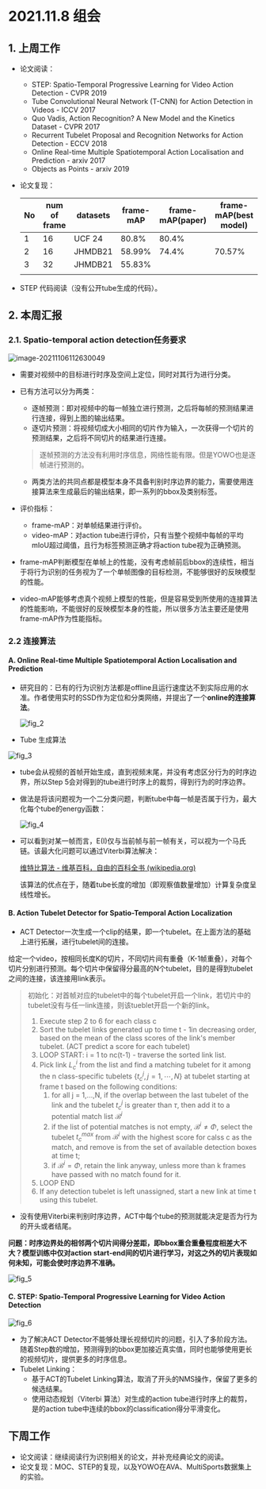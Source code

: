 # 2021.11.8 组会

## 1. 上周工作

+ 论文阅读：
  + STEP: Spatio-Temporal Progressive Learning for Video Action Detection  -  CVPR 2019
  + Tube Convolutional Neural Network (T-CNN) for Action Detection in Videos - ICCV 2017
  + Quo Vadis, Action Recognition? A New Model and the Kinetics Dataset - CVPR 2017
  + Recurrent Tubelet Proposal and Recognition Networks for Action Detection - ECCV 2018
  + Online Real-time Multiple Spatiotemporal Action Localisation and Prediction - arxiv 2017
  + Objects as Points - arxiv 2019

+ 论文复现：

  | No   | num of frame | datasets | frame-mAP | frame-mAP(paper) | frame-mAP(best model) |
  | ---- | ------------ | -------- | --------- | ---------------- | --------------------- |
  | 1    | 16           | UCF 24   | 80.8%     | 80.4%            |                       |
  | 2    | 16           | JHMDB21  | 58.99%    | 74.4%            | 70.57%                |
  | 3    | 32           | JHMDB21  | 55.83%    |                  |                       |
  |      |              |          |           |                  |                       |

+ STEP 代码阅读（没有公开tube生成的代码）。

## 2. 本周汇报

### 2.1. Spatio-temporal action detection任务要求



![image-20211106112630049](img\fig_1.png)

+ 需要对视频中的目标进行时序及空间上定位，同时对其行为进行分类。

+ 已有方法可以分为两类：

  + 逐帧预测：即对视频中的每一帧独立进行预测，之后将每帧的预测结果进行连接，得到上图的输出结果。
  + 逐切片预测：将视频切成大小相同的切片作为输入，一次获得一个切片的预测结果，之后将不同切片的结果进行连接。

  > 逐帧预测的方法没有利用时序信息，网络性能有限。但是YOWO也是逐帧进行预测的。

  + 两类方法的共同点都是模型本身不具备判别时序边界的能力，需要使用连接算法来生成最后的输出结果，即一系列的bbox及类别标签。 

+ 评价指标：

  + frame-mAP：对单帧结果进行评价。
  + video-mAP：对action tube进行评价，只有当整个视频中每帧的平均mIoU超过阈值，且行为标签预测正确才将action tube视为正确预测。

+ frame-mAP判断模型在单帧上的性能，没有考虑帧前后bbox的连续性，相当于将行为识别的任务视为了一个单帧图像的目标检测，不能够很好的反映模型的性能。
+ video-mAP能够考虑真个视频上模型的性能，但是容易受到所使用的连接算法的性能影响，不能很好的反映模型本身的性能，所以很多方法主要还是使用frame-mAP作为性能指标。

### 2.2 连接算法

#### A. Online Real-time Multiple Spatiotemporal Action Localisation and Prediction

+ 研究目的：已有的行为识别方法都是offline且运行速度达不到实际应用的水准。作者使用实时的SSD作为定位和分类网络，并提出了一个**online的连接算法**。

  ![fig_2](img/fig_2.png)

+ Tube 生成算法

![fig_3](img/fig_3.png)

+ tube会从视频的首帧开始生成，直到视频末尾，并没有考虑区分行为的时序边界，所以Step 5会对得到的tube进行时序上的裁剪，得到行为的时序边界。

+ 做法是将该问题视为一个二分类问题，判断tube中每一帧是否属于行为，最大化每个tube的energy函数：

  ![fig_4](img/fig_4.png)

+ 可以看到对某一帧而言，E(I)仅与当前帧与前一帧有关，可以视为一个马氏链。该最大化问题可以通过Viterbi算法解决：

  [维特比算法 - 维基百科，自由的百科全书 (wikipedia.org)](https://zh.wikipedia.org/wiki/维特比算法)

  该算法的优点在于，随着tube长度的增加（即观察值数量增加）计算复杂度呈线性增长。

#### B. Action Tubelet Detector for Spatio-Temporal Action Localization

+ ACT Detector一次生成一个clip的结果，即一个tubelet。在上面方法的基础上进行拓展，进行tubelet间的连接。

给定一个video，按相同长度K的切片，不同切片间有重叠（K-1帧重叠），对每个切片分别进行预测。每个切片中保留得分最高的N个tubelet，目的是得到tubelet之间的连接，该连接用link表示。

> 初始化：对首帧对应的tubelet中的每个tubelet开启一个link，若切片中的tubelet没有与任一link连接，则该tueblet开启一个新的link。
>
> 1. Execute step 2 to 6 for each class c
> 2. Sort the tubelet links generated up to time t - 1in decreasing order, based on the mean of the class scores of the link's member tubelet. (ACT predict a score for each tubelet)
> 3. LOOP START: i = 1 to nc(t-1) - traverse the sorted link list.
> 4. Pick link $L_c^i$ from the list and find a matching tubelet for it among the n class-specific tubelets $\{t_c^j,j=1,\cdots,N\}$ at tubelet starting at frame t based on the following conditions:
>    1. for all j = 1,...,N, if the overlap between the last tubelet of the link and the tubelet $t_c^j$ is greater than $\tau$, then add it to a potential match list $\mathcal{B}^i$
>    2. if the list of potential matches is not empty, $\mathcal{B}^i\ne \Phi$, select the tubelet $t_c^{max}$ from $\mathcal{B}^i$ with the highest score for calss c  as the match, and remove is from the set of available detection boxes at time t;
>    3. if $\mathcal{B}^i=\Phi$, retain the link anyway, unless more than k frames have passed with no match found for it.
> 5. LOOP END
> 6. If any detection tubelet is left unassigned, start a new link at time t using this tubelet.

+ 没有使用Viterbi来判别时序边界，ACT中每个tube的预测就能决定是否为行为的开头或者结尾。

**问题：时序边界处的相邻两个切片间得分差距，即bbox重合重叠程度相差大不大？模型训练中仅对action start-end间的切片进行学习，对这之外的切片表现如何未知，可能会使时序边界不准确。**

![fig_5](img/fig_5.png)

#### C. STEP: Spatio-Temporal Progressive Learning for Video Action Detection

![fig_6](img/fig_6.png)

+ 为了解决ACT Detector不能够处理长视频切片的问题，引入了多阶段方法。随着Step数的增加，预测得到的bbox更加接近真实值，同时也能够使用更长的视频切片，提供更多的时序信息。
+ Tubelet Linking：
  + 基于ACT的Tubelet Linking算法，取消了开头的NMS操作，保留了更多的候选结果。
  + 使用动态规划（Viterbi 算法）对生成的action tube进行时序上的裁剪，是的action tube中连续的bbox的classification得分平滑变化。

## 下周工作

+ 论文阅读：继续阅读行为识别相关的论文，并补充经典论文的阅读。
+ 论文复现：MOC、STEP的复现，以及YOWO在AVA、MultiSports数据集上的实验。